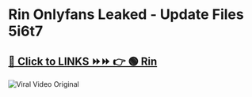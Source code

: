 
 # Rin Onlyfans Leaked - Update Files 5i6t7

## <h2><a href="https://clipsfans.com/Rin&ref=git">🔗 Click to LINKS ⏩⏩ 👉 🟢 Rin </a></h2>

<a href="https://clipsfans.com/Rin&ref=git" rel="nofollow" data-target="animated-image.originalLink"><img src="https://i.ibb.co.com/xMMVF88/686577567.gif" alt="Viral Video Original" style="max-width: 100%; display: inline-block;" data-target="animated-image.originalImage"></a>

